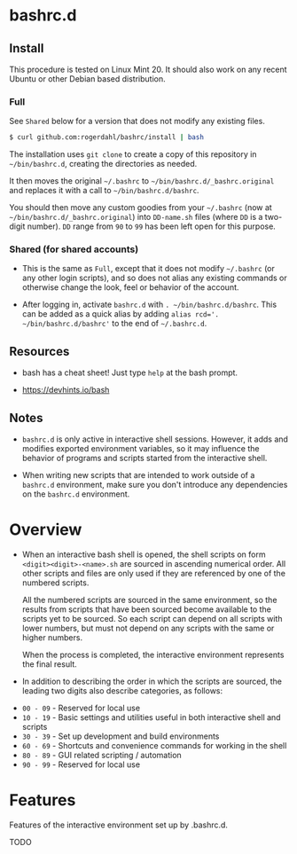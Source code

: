 # bashrc.d

## Install

This procedure is tested on Linux Mint 20. It should also work on any recent Ubuntu or
other Debian based distribution.

### Full

See `Shared` below for a version that does not modify any existing files.

```bash
$ curl github.com:rogerdahl/bashrc/install | bash
```

The installation uses `git clone` to create a copy of this repository in
`~/bin/bashrc.d`, creating the directories as needed.

It then moves the original `~/.bashrc` to `~/bin/bashrc.d/_bashrc.original` and replaces
it with a call to `~/bin/bashrc.d/bashrc`.

You should then move any custom goodies from your `~/.bashrc` (now
at `~/bin/bashrc.d/_bashrc.original`) into `DD-name.sh` files (where `DD` is a two-digit
number). `DD` range from `90` to `99` has been left open for this purpose.

### Shared (for shared accounts)

- This is the same as `Full`, except that it does not modify `~/.bashrc` (or any other
  login scripts), and so does not alias any existing commands or otherwise change the
  look, feel or behavior of the account.

- After logging in, activate `bashrc.d` with `. ~/bin/bashrc.d/bashrc`. This can be
  added as a quick alias by adding `alias rcd='. ~/bin/bashrc.d/bashrc'` to the end
  of `~/.bashrc.d`.

## Resources

- bash has a cheat sheet! Just type `help` at the bash prompt.

- https://devhints.io/bash

## Notes

- `bashrc.d` is only active in interactive shell sessions. However, it adds and modifies
  exported environment variables, so it may influence the behavior of programs and
  scripts started from the interactive shell.

- When writing new scripts that are intended to work outside of a `bashrc.d`
  environment, make sure you don't introduce any dependencies on the `bashrc.d`
  environment.

# Overview

* When an interactive bash shell is opened, the shell scripts on
  form `<digit><digit>-<name>.sh` are sourced in ascending numerical order. All other
  scripts and files are only used if they are referenced by one of the numbered scripts.

  All the numbered scripts are sourced in the same environment, so the results from
  scripts that have been sourced become available to the scripts yet to be sourced. So
  each script can depend on all scripts with lower numbers, but must not depend on any
  scripts with the same or higher numbers.

  When the process is completed, the interactive environment represents the final
  result.

* In addition to describing the order in which the scripts are sourced, the leading two
  digits also describe categories, as follows:

- `00 - 09` - Reserved for local use
- `10 - 19` - Basic settings and utilities useful in both interactive shell and scripts
- `30 - 39` - Set up development and build environments
- `60 - 69` - Shortcuts and convenience commands for working in the shell
- `80 - 89` - GUI related scripting / automation
- `90 - 99` - Reserved for local use

# Features

Features of the interactive environment set up by .bashrc.d.

TODO
